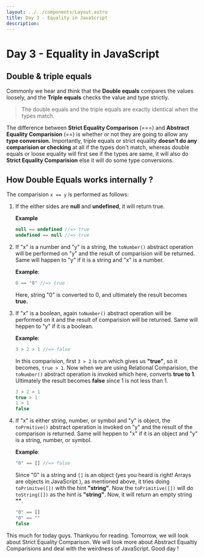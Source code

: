 ```yaml
---
layout: ../../components/Layout.astro
title: Day 3 - Equality in JavaScript
description:
---
```


# Day 3 - Equality in JavaScript

## Double & triple equals

Commonly we hear and think that the **Double equals** compares the values loosely, and the **Triple equals** checks the value and type strictly.

> The double equals and the triple equals are exactly identical when the types match.

The difference between **Strict Equality Comparison** (===) and **Abstract Equality Comparision** (==) is whether or not they are going to allow any **type conversion.** Importantly, triple equals or strict equality **doesn't do any comparision or checking** at all if the types don't match, whereas double equals or loose equality will first see if the types are same, it will also do **Strict Equality Comparision** else it will do some type conversions.

## How Double Equals works internally ?

The comparision `x == y` is performed as follows:

1. If the either sides are **null** and **undefined**, it will return true.

    **Example**

    ```js
    null == undefined //=> true
    undefined == null //=> true
    ```

2. If "x" is a number and "y" is a string, the `toNumber()` abstract operation will be performed on "y" and the result of comparision will be returned. Same will happen to "y" if it is a string and "x" is a number.

    **Example**:

    ```js
    0 == "0" //=> true
    ```

    Here, string "0" is converted to 0, and ultimately the result becomes **true.**

3. If "x" is a boolean, again `toNumber()` abstract operation will be performed on it and the result of comparision will be returned. Same will heppen to "y" if it is a boolean.

    **Example**:

    ```js
    3 > 2 > 1 //=> false
    ```

    In this comparision, first `3 > 2` is run which gives us **"true"**, so it becomes, `true > 1`. Now when we are using Relational Comparision, the `toNumber()` abstract operation is invoked which here, converts **true to 1**. Ultimately the result becomes **false** since 1 is not less than 1.

    ```js
    3 > 2 > 1
    true > 1
    1 > 1
    false
    ```

4. If "x" is either string, number, or symbol and "y" is object, the `toPrmitive()` abstract operation is invoked on "y" and the result of the comparison is returned. Same will heppen to "x" if it is an object and "y" is a string, number, or symbol.

    **Example**:

    ```js
    "0" == [] //=> false
    ```

    Since "0" is a string and `[]` is an object (yes you heard is right! Arrays are objects in JavaScript ), as mentioned above, it tries doing `toPrimitve([])` with the hint **"string"**. Now the `toPrimitive([])` will do `toString([])` as the hint is **"string"**. Now, it will return an empty string **""**.

    ```js
    "0" == []
    "0" == ""
    false
    ```

This much for today guys. Thankyou for reading. Tomorrow, we will look about Strict Equality Comparison. We will look more about Abstract Equaltiy Comparisions and deal with the weirdness of JavaScript. Good day !
